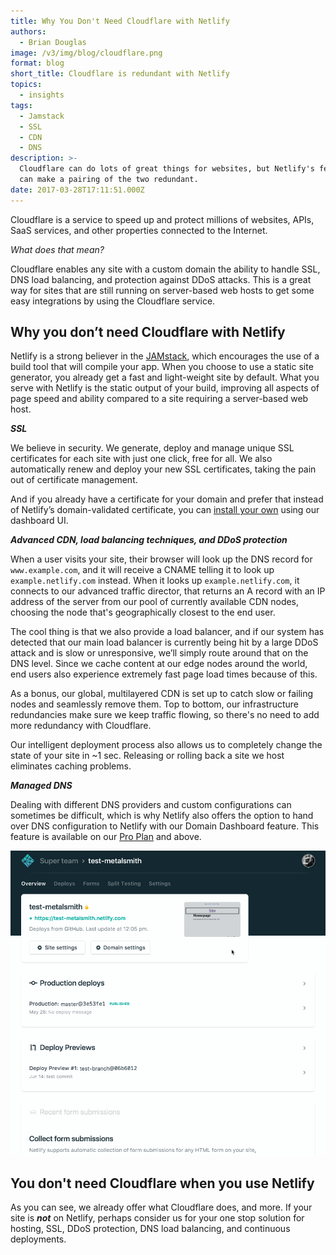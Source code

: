 ```yaml
---
title: Why You Don't Need Cloudflare with Netlify
authors:
  - Brian Douglas
image: /v3/img/blog/cloudflare.png
format: blog
short_title: Cloudflare is redundant with Netlify
topics:
  - insights
tags:
  - Jamstack
  - SSL
  - CDN
  - DNS
description: >-
  Cloudflare can do lots of great things for websites, but Netlify's features
  can make a pairing of the two redundant.
date: 2017-03-28T17:11:51.000Z
---
```


Cloudflare is a service to speed up and protect millions of websites, APIs, SaaS services, and other properties connected to the Internet.

*What does that mean?*

Cloudflare enables any site with a custom domain the ability to handle SSL, DNS load balancing, and protection against DDoS attacks. This is a great way for sites that are still running on server-based web hosts to get some easy integrations by using the Cloudflare service.

## Why you don’t need Cloudflare with Netlify

Netlify is a strong believer in the [JAMstack](https://jamstack.org), which encourages the use of a build tool that will compile your app. When you choose to use a static site generator, you already get a fast and light-weight site by default. What you serve with Netlify is the static output of your build, improving all aspects of page speed and ability compared to a site requiring a server-based web host.

***SSL***

We believe in security. We generate, deploy and manage unique SSL certificates for each site with just one click, free for all. We also automatically renew and deploy your new SSL certificates, taking the pain out of certificate management.

And if you already have a certificate for your domain and prefer that instead of Netlify’s domain-validated certificate, you can [install your own](https://www.netlify.com/docs/ssl/#custom-certificates) using our dashboard UI.

***Advanced CDN, load balancing techniques, and DDoS protection***

When a user visits your site, their browser will look up the DNS record for `www.example.com`, and it will receive a CNAME telling it to look up `example.netlify.com` instead. When it looks up `example.netlify.com`, it connects to our advanced traffic director, that returns an A record with an IP address of the server from our pool of currently available CDN nodes, choosing the node that's geographically closest to the end user.

The cool thing is that we also provide a load balancer, and if our system has detected that our main load balancer is currently being hit by a large DDoS attack and is slow or unresponsive, we’ll simply route around that on the DNS level. Since we cache content at our edge nodes around the world, end users also experience extremely fast page load times because of this.

As a bonus, our global, multilayered CDN is set up to catch slow or failing nodes and seamlessly remove them. Top to bottom, our infrastructure redundancies make sure we keep traffic flowing, so there's no need to add more redundancy with Cloudflare.

Our intelligent deployment process also allows us to completely change the state of your site in \~1 sec. Releasing or rolling back a site we host eliminates caching problems.

***Managed DNS***

Dealing with different DNS providers and custom configurations can sometimes be difficult, which is why Netlify also offers the option to hand over DNS configuration to Netlify with our Domain Dashboard feature. This feature is available on our [Pro Plan](https://www.netlify.com/pricing/) and above.

![domain-walk](/v3/img/blog/domain-walk.gif)

## You don't need Cloudflare when you use Netlify

As you can see, we already offer what Cloudflare does, and more. If your site is ***not*** on Netlify, perhaps consider us for your one stop solution for hosting, SSL, DDoS protection, DNS load balancing, and continuous deployments.
